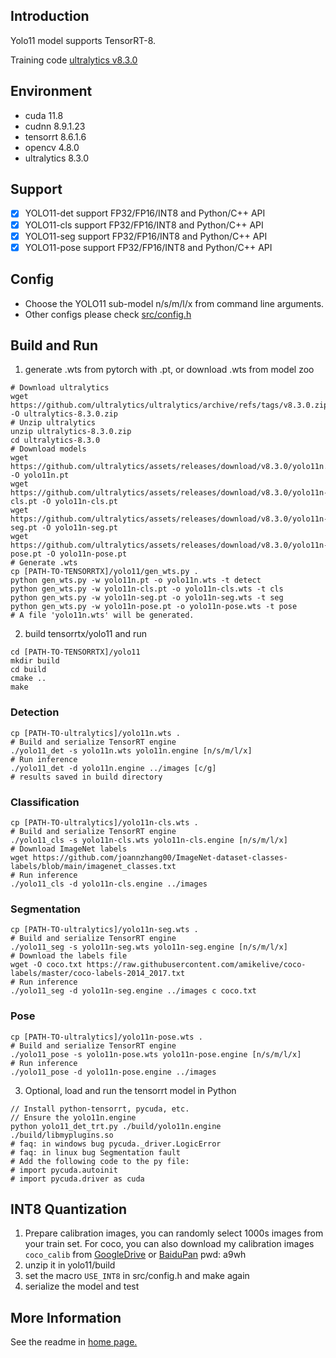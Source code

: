 ## Introduction

Yolo11 model supports TensorRT-8.

Training code [ultralytics v8.3.0](https://github.com/ultralytics/ultralytics/tree/v8.3.0)

## Environment

* cuda 11.8
* cudnn 8.9.1.23
* tensorrt 8.6.1.6
* opencv 4.8.0
* ultralytics 8.3.0

## Support

* [x] YOLO11-det support FP32/FP16/INT8 and Python/C++ API
* [x] YOLO11-cls support FP32/FP16/INT8 and Python/C++ API
* [x] YOLO11-seg support FP32/FP16/INT8 and Python/C++ API
* [x] YOLO11-pose support FP32/FP16/INT8 and Python/C++ API

## Config

* Choose the YOLO11 sub-model n/s/m/l/x from command line arguments.
* Other configs please check [src/config.h](src/config.h)

## Build and Run

1. generate .wts from pytorch with .pt, or download .wts from model zoo

```shell
# Download ultralytics
wget https://github.com/ultralytics/ultralytics/archive/refs/tags/v8.3.0.zip -O ultralytics-8.3.0.zip
# Unzip ultralytics
unzip ultralytics-8.3.0.zip
cd ultralytics-8.3.0
# Download models
wget https://github.com/ultralytics/assets/releases/download/v8.3.0/yolo11n.pt -O yolo11n.pt
wget https://github.com/ultralytics/assets/releases/download/v8.3.0/yolo11n-cls.pt -O yolo11n-cls.pt
wget https://github.com/ultralytics/assets/releases/download/v8.3.0/yolo11n-seg.pt -O yolo11n-seg.pt
wget https://github.com/ultralytics/assets/releases/download/v8.3.0/yolo11n-pose.pt -O yolo11n-pose.pt
# Generate .wts
cp [PATH-TO-TENSORRTX]/yolo11/gen_wts.py .
python gen_wts.py -w yolo11n.pt -o yolo11n.wts -t detect
python gen_wts.py -w yolo11n-cls.pt -o yolo11n-cls.wts -t cls
python gen_wts.py -w yolo11n-seg.pt -o yolo11n-seg.wts -t seg
python gen_wts.py -w yolo11n-pose.pt -o yolo11n-pose.wts -t pose
# A file 'yolo11n.wts' will be generated.
```

2. build tensorrtx/yolo11 and run
```shell
cd [PATH-TO-TENSORRTX]/yolo11
mkdir build
cd build
cmake ..
make
```

### Detection
```shell
cp [PATH-TO-ultralytics]/yolo11n.wts .
# Build and serialize TensorRT engine
./yolo11_det -s yolo11n.wts yolo11n.engine [n/s/m/l/x]
# Run inference
./yolo11_det -d yolo11n.engine ../images [c/g]
# results saved in build directory
```

### Classification
```shell
cp [PATH-TO-ultralytics]/yolo11n-cls.wts .
# Build and serialize TensorRT engine
./yolo11_cls -s yolo11n-cls.wts yolo11n-cls.engine [n/s/m/l/x]
# Download ImageNet labels
wget https://github.com/joannzhang00/ImageNet-dataset-classes-labels/blob/main/imagenet_classes.txt
# Run inference
./yolo11_cls -d yolo11n-cls.engine ../images
```

### Segmentation
```shell
cp [PATH-TO-ultralytics]/yolo11n-seg.wts .
# Build and serialize TensorRT engine
./yolo11_seg -s yolo11n-seg.wts yolo11n-seg.engine [n/s/m/l/x]
# Download the labels file
wget -O coco.txt https://raw.githubusercontent.com/amikelive/coco-labels/master/coco-labels-2014_2017.txt
# Run inference
./yolo11_seg -d yolo11n-seg.engine ../images c coco.txt
```

### Pose
```shell
cp [PATH-TO-ultralytics]/yolo11n-pose.wts .
# Build and serialize TensorRT engine
./yolo11_pose -s yolo11n-pose.wts yolo11n-pose.engine [n/s/m/l/x]
# Run inference
./yolo11_pose -d yolo11n-pose.engine ../images
```

3. Optional, load and run the tensorrt model in Python
```shell
// Install python-tensorrt, pycuda, etc.
// Ensure the yolo11n.engine
python yolo11_det_trt.py ./build/yolo11n.engine ./build/libmyplugins.so
# faq: in windows bug pycuda._driver.LogicError
# faq: in linux bug Segmentation fault
# Add the following code to the py file:
# import pycuda.autoinit
# import pycuda.driver as cuda
```

## INT8 Quantization
1. Prepare calibration images, you can randomly select 1000s images from your train set. For coco, you can also download my calibration images `coco_calib` from [GoogleDrive](https://drive.google.com/drive/folders/1s7jE9DtOngZMzJC1uL307J2MiaGwdRSI?usp=sharing) or [BaiduPan](https://pan.baidu.com/s/1GOm_-JobpyLMAqZWCDUhKg) pwd: a9wh
2. unzip it in yolo11/build
3. set the macro `USE_INT8` in src/config.h and make again
4. serialize the model and test

## More Information
See the readme in [home page.](https://github.com/wang-xinyu/tensorrtx)

